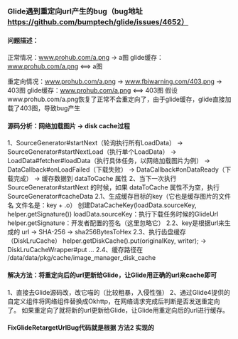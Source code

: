 
### Glide遇到重定向url产生的bug（bug地址 https://github.com/bumptech/glide/issues/4652）

#### 问题描述：
正常情况：www.prohub.com/a.png -> a图
glide缓存：www.prohub.com/a.png <==> a图

重定向情况：www.prohub.com/a.png -> www.fbiwarning.com/403.png -> 403图
glide缓存：www.prohub.com/a.png <==> 403图
假设www.prohub.com/a.png恢复了正常不会重定向了，由于glide缓存，glide直接加载了403图，导致bug产生


#### 源码分析：网络加载图片 -> disk cache过程
1、SourceGenerator#startNext（轮询执行所有LoadData）
	-> SourceGenerator#startNextLoad（执行单个LoadData）
	-> LoadData#fetcher#loadData（执行具体任务，以网络加载图片为例）
	   -> DataCallback#onLoadFailed（下载失败）
		 -> DataCallback#onDataReady（下载完成）
		   -> 缓存数据到 dataToCache 属性
2、当下一次执行 SourceGenerator#startNext 的时候，如果 dataToCache 属性不为空，执行 SourceGenerator#cacheData
 2.1、生成缓存目标的key（它也是缓存图片的文件名 文件名是：key + .o）
   创建DataCacheKey(loadData.sourceKey, helper.getSignature())
    loadData.sourceKey：执行下载任务时候的GlideUrl
    helper.getSignature：开发者配置的签名（这里忽略它）
 2.2、key是根据url来生成的
    url -> SHA-256 -> sha256BytesToHex
 2.3、执行齿盘缓存（DiskLruCache）
    helper.getDiskCache().put(originalKey, writer); -> DiskLruCacheWrapper#put ...
 2.4、缓存路径在 /data/data/pkg/cache/image_manager_disk_cache


#### 解决方法：将重定向后的url更新给Glide，让Glide用正确的url来cache即可
1、直接去Glide源码改，改它喵的（比较粗暴，入侵性强）
2、通过Glide4提供的自定义组件将网络组件替换成Okhttp，在网络请求完成后判断是否发送重定向了。
   如果重定向了就将新的url更新给Glide，让Glide用重定向后的url进行缓存。
   
#### FixGlideRetargetUrlBug代码就是根据 方法2 实现的
